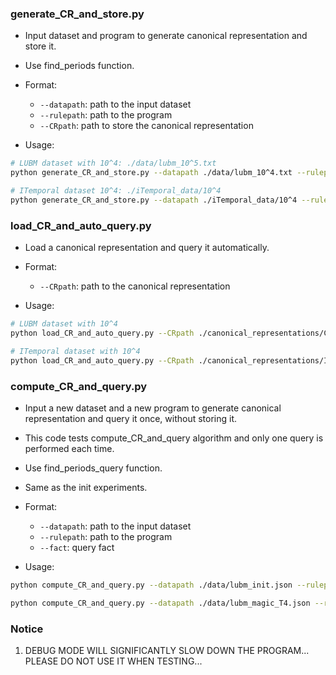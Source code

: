 ### generate_CR_and_store.py

- Input dataset and program to generate canonical representation and store it.
- Use find_periods function.

- Format:

  - `--datapath`: path to the input dataset
  - `--rulepath`: path to the program
  - `--CRpath`: path to store the canonical representation

- Usage:

```bash
# LUBM dataset with 10^4: ./data/lubm_10^5.txt
python generate_CR_and_store.py --datapath ./data/lubm_10^4.txt --rulepath ./programs/p.txt --CRpath ./canonical_representations/CR_10^4.pkl

# ITemporal dataset 10^4: ./iTemporal_data/10^4
python generate_CR_and_store.py --datapath ./iTemporal_data/10^4 --rulepath ./iTemporal_programs/iTemporal_program.txt --CRpath ./canonical_representations/ITemporal_10^4.pkl
```

### load_CR_and_auto_query.py

- Load a canonical representation and query it automatically.

- Format:

  - `--CRpath`: path to the canonical representation

- Usage:

```bash
# LUBM dataset with 10^4
python load_CR_and_auto_query.py --CRpath ./canonical_representations/CR_10^4.pkl

# ITemporal dataset with 10^4
python load_CR_and_auto_query.py --CRpath ./canonical_representations/ITemporal_10^4.pkl
```

### compute_CR_and_query.py

- Input a new dataset and a new program to generate canonical representation and query it once, without storing it.
- This code tests compute_CR_and_query algorithm and only one query is performed each time.
- Use find_periods_query function.
- Same as the init experiments.

- Format:

  - `--datapath`: path to the input dataset
  - `--rulepath`: path to the program
  - `--fact`: query fact

- Usage:

```bash
python compute_CR_and_query.py --datapath ./data/lubm_init.json --rulepath ./programs/p.txt --fact "a1:FullProfessor(http://www.department0.university0.edu/fullprofessor1)@(1,+inf)"

python compute_CR_and_query.py --datapath ./data/lubm_magic_T4.json --rulepath ./programs/p_magic_T4.txt --fact "a1:FullProfessor(http://www.department0.university0.edu/fullprofessor1)@50"
```

### Notice

1. DEBUG MODE WILL SIGNIFICANTLY SLOW DOWN THE PROGRAM... PLEASE DO NOT USE IT WHEN TESTING...
